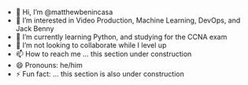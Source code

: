 - 👋 Hi, I’m @matthewbenincasa
- 👀 I’m interested in Video Production, Machine Learning, DevOps, and Jack Benny
- 🌱 I’m currently learning Python, and studying for the CCNA exam
- 💞️ I’m not looking to collaborate while I level up
- 📫 How to reach me ... this section under construction 
- 😄 Pronouns: he/him
- ⚡ Fun fact: ... this section is also under construction

<!---
matthewbenincasa/matthewbenincasa is a ✨ special ✨ repository because its `README.md` (this file) appears on your GitHub profile.
You can click the Preview link to take a look at your changes.
--->
